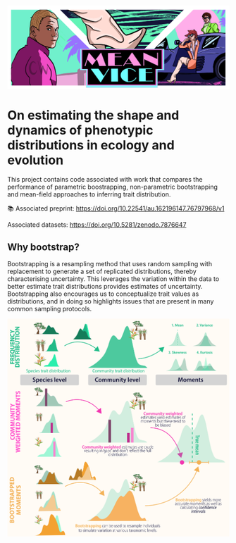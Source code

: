 ![Header](images/Traitstrap_vice.png)

# On estimating the shape and dynamics of phenotypic distributions in ecology and evolution

This project contains code associated with work that compares 
the performance of parametric boostrapping, non-parametric 
bootstrapping and mean-field approaches to inferring trait 
distribution.

:books: Associated preprint: https://doi.org/10.22541/au.162196147.76797968/v1

Associated datasets: https://doi.org/10.5281/zenodo.7876647

## Why bootstrap?

Bootstrapping is a resampling method that uses random sampling 
with replacement to generate a set of replicated 
distributions, thereby characterising uncertainty. 
This leverages the variation within the data to better estimate trait distributions provides estimates of 
uncertainty. Bootstrapping also encourages us to conceptualize 
trait values as distributions, and in doing so highlights 
issues that are present in many common sampling protocols.

![](figures/Figure_1.png)
